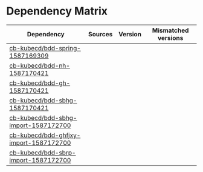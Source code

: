 # Dependency Matrix

Dependency | Sources | Version | Mismatched versions
---------- | ------- | ------- | -------------------
[cb-kubecd/bdd-spring-1587169309](https://github.com/cb-kubecd/bdd-spring-1587169309.git) |  | []() | 
[cb-kubecd/bdd-nh-1587170421](https://github.com/cb-kubecd/bdd-nh-1587170421.git) |  | []() | 
[cb-kubecd/bdd-gh-1587170421](https://github.com/cb-kubecd/bdd-gh-1587170421.git) |  | []() | 
[cb-kubecd/bdd-sbhg-1587170421](https://github.com/cb-kubecd/bdd-sbhg-1587170421.git) |  | []() | 
[cb-kubecd/bdd-sbhg-import-1587172700](https://github.com/cb-kubecd/bdd-sbhg-import-1587172700.git) |  | []() | 
[cb-kubecd/bdd-ghfjxy-import-1587172700](https://github.com/cb-kubecd/bdd-ghfjxy-import-1587172700.git) |  | []() | 
[cb-kubecd/bdd-sbrp-import-1587172700](https://github.com/cb-kubecd/bdd-sbrp-import-1587172700.git) |  | []() | 
